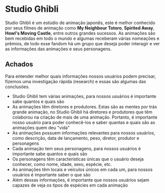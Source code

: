 # Studio Ghibli

Studio Ghibli é um estúdio de animação japonês, este é melhor
conhecido por seus filmes de animação como **My Neighbour Totoro**,
**Spirited Away**, **Howl's Moving Castle**, entre outros grandes sucessos.
As animações são bem recebidas em todo o mundo e algumas receberam
várias nomeações e prêmios, de todo esse fandom há um grupo que deseja poder
interagir e ver as informações das animações e seus personagens.

## Achados

Para entender melhor quais informações nossos usuários podem precisar,
fizemos uma investigação rápida (research) e essas são algumas das conclusões.

- Studio Ghibli tem várias animações, para nossos usuários é importante
sabe quantos e quais são
- As animações têm diretores e produtores. Estas são as mentes por trás
grande animação, no Studio Ghibli há diretores e produtores que têm
colaborou na criação de mais de uma animação. Portanto, é importante
nosso usuário para poder conhecê-los e saber quantas e quais são as animações
quem deu "vida"
- As animações possuem informações relevantes para nossos usuários, como
descrição, data de lançamento, peso, diretor, produtor e personagens
- Cada animação tem seus personagens, para nossos usuários é importante
sabe quantos e quais são
- Os personagens têm características únicas que o usuário deseja conhecer, como
nome, idade, sexo, espécie, etc.
- As animações têm locais e veículos únicos em cada um, para nossos usuários é
importante saber o que são
- Além dessas informações, é importante que nossos usuários sejam capazes de
veja os tipos de espécies em cada animação
